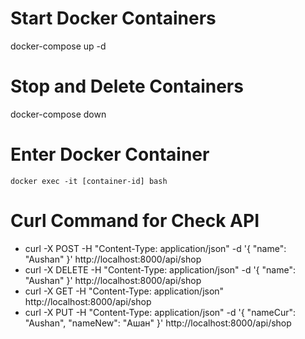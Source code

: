 # Start Docker Containers

docker-compose up -d

# Stop and Delete Containers

docker-compose down

# Enter Docker Container

`docker exec -it [container-id] bash`

# Curl Command for Check API

* curl -X POST -H "Content-Type: application/json" -d '{ "name": "Aushan" }' http://localhost:8000/api/shop
* curl -X DELETE -H "Content-Type: application/json" -d '{ "name": "Aushan" }' http://localhost:8000/api/shop
* curl -X GET -H "Content-Type: application/json" http://localhost:8000/api/shop
* curl -X PUT -H "Content-Type: application/json" -d '{ "nameCur": "Aushan", "nameNew": "Ашан" }' http://localhost:8000/api/shop
